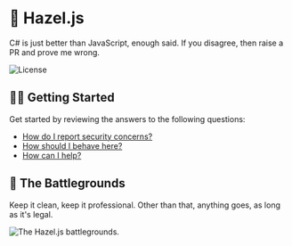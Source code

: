 # 💃 Hazel.js

C# is just better than JavaScript, enough said. If you disagree, then raise a PR and prove me wrong.

![License](https://img.shields.io/github/license/tacosontitan/Glitter?logo=github&style=for-the-badge)

## 💁‍♀️ Getting Started

Get started by reviewing the answers to the following questions:

- [How do I report security concerns?](./SECURITY.md)
- [How should I behave here?](./CODE_OF_CONDUCT.md)
- [How can I help?](./CONTRIBUTING.md)

## 👾 The Battlegrounds

Keep it clean, keep it professional. Other than that, anything goes, as long as it's legal.

![The Hazel.js battlegrounds.](https://github.com/tacosontitan/Hazel.js/blob/main/resources/banner.png?raw=true "The Hazel.js battlegrounds.")